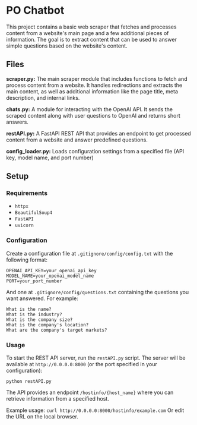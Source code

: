 # PO Chatbot
This project contains a basic web scraper that fetches and processes content from a website's main page and a few additional pieces of information. The goal is to extract content that can be used to answer simple questions based on the website's content.

## Files
**scraper.py:** The main scraper module that includes functions to fetch and process content from a website. It handles redirections and extracts the main content, as well as additional information like the page title, meta description, and internal links.

**chats.py:** A module for interacting with the OpenAI API. It sends the scraped content along with user questions to OpenAI and returns short answers.

**restAPI.py:** A FastAPI REST API that provides an endpoint to get processed content from a website and answer predefined questions.

**config_loader.py:** Loads configuration settings from a specified file (API key, model name, and port number)

## Setup
### Requirements
- `httpx`
- `BeautifulSoup4`
- `FastAPI`
- `uvicorn`

### Configuration
Create a configuration file at `.gitignore/config/config.txt` with the following format:
```
OPENAI_API_KEY=your_openai_api_key
MODEL_NAME=your_openai_model_name
PORT=your_port_number
```
And one at `.gitignore/config/questions.txt` containing the questions you want answered. 
For example:
```
What is the name?
What is the industry?
What is the company size?
What is the company's location?
What are the company's target markets?
```

### Usage
To start the REST API server, run the `restAPI.py` script. The server will be available at `http://0.0.0.0:8000` (or the port specified in your configuration):
```
python restAPI.py
```
The API provides an endpoint `/hostinfo/{host_name}` where you can retrieve information from a specified host.

Example usage:
`curl http://0.0.0.0:8000/hostinfo/example.com`
Or edit the URL on the local browser.
